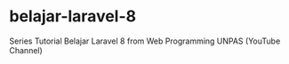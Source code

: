 # belajar-laravel-8

Series Tutorial Belajar Laravel 8 from Web Programming UNPAS (YouTube Channel)
